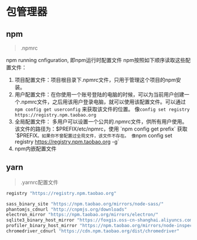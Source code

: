 # 包管理器

## npm

>.npmrc

npm running cnfiguration, 即npm运行时配置文件
npm按照如下顺序读取这些配置文件：

 1. 项目配置文件：项目根目录下.npmrc文件，只用于管理这个项目的npm安装。
 2. 用户配置文件：在你使用一个账号登陆的电脑的时候，可以为当前用户创建一个.npmrc文件，之后用该用户登录电脑，就可以使用该配置文件。可以通过 `npm config get userconfig` 来获取该文件的位置。
 像`config set registry https://registry.npm.taobao.org`
 3. 全局配置文件： 多用户可以设置一个公共的.npmrc文件，供所有用户使用。该文件的路径为：$PREFIX/etc/npmrc，使用 `npm config get prefix` 获取`$PREFIX`。如果你不曾配置过全局文件，该文件不存在。
 像`npm config set registry https://registry.npm.taobao.org -g`
 4. npm内嵌配置文件

## yarn

>.yarnrc配置文件

```bash
registry "https://registry.npm.taobao.org"

sass_binary_site "https://npm.taobao.org/mirrors/node-sass/"
phantomjs_cdnurl "http://cnpmjs.org/downloads"
electron_mirror "https://npm.taobao.org/mirrors/electron/"
sqlite3_binary_host_mirror "https://foxgis.oss-cn-shanghai.aliyuncs.com/"
profiler_binary_host_mirror "https://npm.taobao.org/mirrors/node-inspector/"
chromedriver_cdnurl "https://cdn.npm.taobao.org/dist/chromedriver"

```